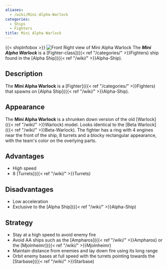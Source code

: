 ```yaml
---
aliases:
  - /wiki/Mini-Alpha-Warlock
categories:
  - Ships
  - Fighters
title: Mini Alpha Warlock
---
```


{{< shipInfobox >}} ![Front Right view of Mini Alpha
Warlock](Mini_Alpha_Warlock_view.png "Front Right view of Mini Alpha Warlock") The **_Mini Alpha Warlock_** is a [Fighter-class]({{< ref "/categories/" >}}Fighters) ship found in the [Alpha Ship]({{< ref "/wiki/" >}}Alpha-Ship).

## Description

The **Mini Alpha Warlock** is a [Fighter]({{< ref "/categories/" >}}Fighters) that spawns on [Alpha Ship]({{< ref "/wiki/" >}}Alpha-Ship).

## Appearance

The **Mini Alpha Warlock** is a shrunken down version of the old [Warlock]({{< ref "/wiki/" >}}Warlock) model. Looks identical to the [Beta Warlock]({{< ref "/wiki/" >}}Beta-Warlock). The fighter has a ring with 4 engines near the front of the ship, 8 turrets and a blocky rectangular appearance, with the team's color on the overlying parts.

## Advantages

- High speed
- 8 [Turrets]({{< ref "/wiki/" >}}Turrets)

## Disadvantages

- Low acceleration
- Exclusive to the [Alpha Ship]({{< ref "/wiki/" >}}Alpha-Ship)

## Strategy

- Stay at a high speed to avoid enemy fire
- Avoid AA ships such as the [Ampharos]({{< ref "/wiki/" >}}Ampharos) or the [Mjolnheimr]({{< ref "/wiki/" >}}Mjolnheimr)
- Maintain distance from enemies and lay down fire using its long range
- Orbit enemy bases at full speed with the turrets pointing towards the [Starbase]({{< ref "/wiki/" >}}Starbase)

